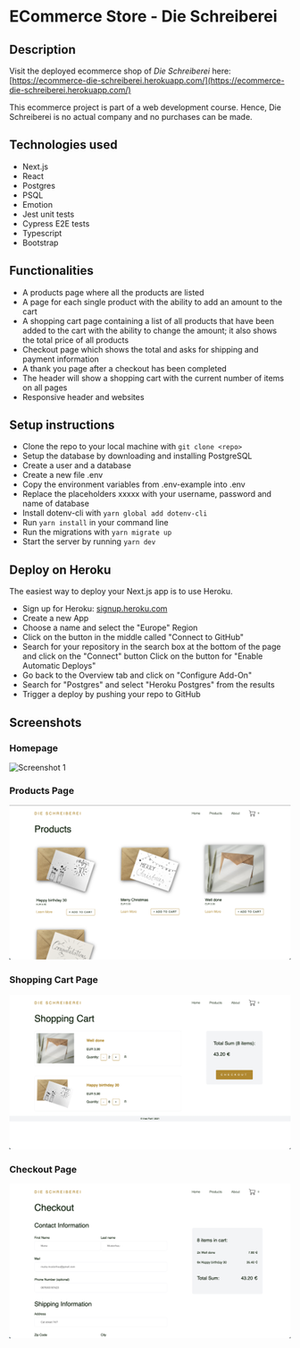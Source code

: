 # ECommerce Store - Die Schreiberei

## Description

Visit the deployed ecommerce shop of _Die Schreiberei_ here: [https://ecommerce-die-schreiberei.herokuapp.com/](https://ecommerce-die-schreiberei.herokuapp.com/)

This ecommerce project is part of a web development course. Hence, Die Schreiberei is no actual company and no purchases can be made.

## Technologies used

- Next.js
- React
- Postgres
- PSQL
- Emotion
- Jest unit tests
- Cypress E2E tests
- Typescript
- Bootstrap

## Functionalities

- A products page where all the products are listed
- A page for each single product with the ability to add an amount to the cart
- A shopping cart page containing a list of all products that have been added to the cart with the ability to change the amount; it also shows the total price of all products
- Checkout page which shows the total and asks for shipping and payment information
- A thank you page after a checkout has been completed
- The header will show a shopping cart with the current number of items on all pages
- Responsive header and websites

## Setup instructions

- Clone the repo to your local machine with `git clone <repo>`
- Setup the database by downloading and installing PostgreSQL
- Create a user and a database
- Create a new file .env
- Copy the environment variables from .env-example into .env
- Replace the placeholders xxxxx with your username, password and name of database
- Install dotenv-cli with `yarn global add dotenv-cli`
- Run `yarn install` in your command line
- Run the migrations with `yarn migrate up`
- Start the server by running `yarn dev`

## Deploy on Heroku

The easiest way to deploy your Next.js app is to use Heroku.

- Sign up for Heroku: [signup.heroku.com](signup.heroku.com)
- Create a new App
- Choose a name and select the "Europe" Region
- Click on the button in the middle called "Connect to GitHub"
- Search for your repository in the search box at the bottom of the page and click on the "Connect" button Click on the button for "Enable Automatic Deploys"
- Go back to the Overview tab and click on "Configure Add-On"
- Search for "Postgres" and select "Heroku Postgres" from the results
- Trigger a deploy by pushing your repo to GitHub

## Screenshots

### Homepage

![Screenshot 1](./public/Screenshot1_Homepage.png)

### Products Page

![Screenshot 2](./public/Screenshot2_Products.png)

### Shopping Cart Page

![Screenshot 3](./public/Screenshot3_ShoppingCart.png)

### Checkout Page

![Screenshot 4](./public/Screenshot4_Checkout.png)
